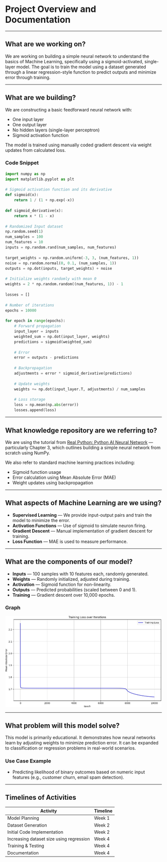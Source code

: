 # Project Overview and Documentation

---

## What are we working on?

We are working on building a simple neural network to understand the basics of Machine Learning, specifically using a sigmoid-activated, single-layer model. The goal is to train the model using a dataset generated through a linear regression-style function to predict outputs and minimize error through training.

---

## What are we building?

We are constructing a basic feedforward neural network with:

- One input layer  
- One output layer  
- No hidden layers (single-layer perceptron)  
- Sigmoid activation function

The model is trained using manually coded gradient descent via weight updates from calculated loss.

### Code Snippet

```python
import numpy as np
import matplotlib.pyplot as plt

# Sigmoid activation function and its derivative
def sigmoid(x):
    return 1 / (1 + np.exp(-x))

def sigmoid_derivative(x):
    return x * (1 - x)

# Randomized Input dataset
np.random.seed(1)
num_samples = 100
num_features = 10
inputs = np.random.rand(num_samples, num_features)

target_weights = np.random.uniform(-3, 3, (num_features, 1))
noise = np.random.normal(0, 0.1, (num_samples, 1))
outputs = np.dot(inputs, target_weights) + noise

# Initialize weights randomly with mean 0
weights = 2 * np.random.random((num_features, 1)) - 1

losses = []

# Number of iterations
epochs = 10000

for epoch in range(epochs):
    # Forward propagation
    input_layer = inputs
    weighted_sum = np.dot(input_layer, weights)
    predictions = sigmoid(weighted_sum)

    # Error
    error = outputs - predictions

    # Backpropagation
    adjustments = error * sigmoid_derivative(predictions)

    # Update weights
    weights += np.dot(input_layer.T, adjustments) / num_samples

    # Loss storage
    loss = np.mean(np.abs(error))
    losses.append(loss)
```

---

## What knowledge repository are we referring to?

We are using the tutorial from [Real Python: Python AI Neural Network](https://realpython.com/python-ai-neural-network/) — particularly Chapter 3, which outlines building a simple neural network from scratch using NumPy.

We also refer to standard machine learning practices including:

- Sigmoid function usage  
- Error calculation using Mean Absolute Error (MAE)  
- Weight updates using backpropagation

---

## What aspects of Machine Learning are we using?

- **Supervised Learning** — We provide input-output pairs and train the model to minimize the error.  
- **Activation Functions** — Use of sigmoid to simulate neuron firing.  
- **Gradient Descent** — Manual implementation of gradient descent for training.  
- **Loss Function** — MAE is used to measure performance.

---

## What are the components of our model?

- **Inputs** — 100 samples with 10 features each, randomly generated.  
- **Weights** — Randomly initialized, adjusted during training.  
- **Activation** — Sigmoid function for non-linearity.  
- **Outputs** — Predicted probabilities (scaled between 0 and 1).  
- **Training** — Gradient descent over 10,000 epochs.

### Graph

![Training Loss Graph](https://github.com/FIREBOYY11/NeuralNetworkDocumentation/blob/main/WhatsApp%20Image%202025-04-30%20at%2010.52.52%20AM.jpeg)

---

## What problem will this model solve?

This model is primarily educational. It demonstrates how neural networks learn by adjusting weights to minimize prediction error. It can be expanded to classification or regression problems in real-world scenarios.

### Use Case Example

- Predicting likelihood of binary outcomes based on numeric input features (e.g., customer churn, email spam detection).

---

## Timelines of Activities

| Activity                               | Timeline |
|----------------------------------------|----------|
| Model Planning                         | Week 1   |
| Dataset Generation                     | Week 2   |
| Initial Code Implementation            | Week 2   |
| Increasing dataset size using regression | Week 4 |
| Training & Testing                     | Week 4   |
| Documentation                          | Week 4   |
